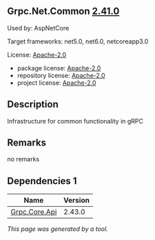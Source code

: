 Grpc.Net.Common [2.41.0](https://www.nuget.org/packages/Grpc.Net.Common/2.41.0)
--------------------

Used by: AspNetCore

Target frameworks: net5.0, net6.0, netcoreapp3.0

License: [Apache-2.0](../../../../licenses/apache-2.0) 

- package license: [Apache-2.0](https://licenses.nuget.org/Apache-2.0) 
- repository license: [Apache-2.0](https://github.com/grpc/grpc-dotnet.git) 
- project license: [Apache-2.0](https://github.com/grpc/grpc-dotnet) 

Description
-----------
Infrastructure for common functionality in gRPC

Remarks
-----------
no remarks


Dependencies 1
-----------

|Name|Version|
|----------|:----|
|[Grpc.Core.Api](../../../../packages/nuget.org/grpc.core.api/2.43.0)|2.43.0|

*This page was generated by a tool.*